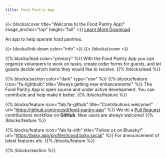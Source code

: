 ```yaml
---
title: Food Pantry App
---
```


{{< blocks/cover title="Welcome to the Food Pantry App!" image_anchor="top" height="full" >}}
<a class="btn btn-lg btn-primary me-3 mb-4" href="docs/">
  Learn More <i class="fas fa-arrow-alt-circle-right ms-2"></i>
</a>
<a class="btn btn-lg btn-secondary me-3 mb-4" href="https://github.com/ncosd/food-pantry-app">
  Download <i class="fab fa-github ms-2 "></i>
</a>
<p class="lead mt-5">An app to help operate food pantries.</p>
{{< blocks/link-down color="info" >}}
{{< /blocks/cover >}}


{{% blocks/lead color="primary" %}}
With the Food Pantry App you can organize volunteers to work on tasks, create order forms for guests, and let guests
decide which items they would like to receive.
{{% /blocks/lead %}}


{{% blocks/section color="dark" type="row" %}}
{{% blocks/feature icon="fa-lightbulb" title="Always getting new enhancements!" %}}
The Food Pantry App is open source and under active development. You can contribute and help make it better.
{{% /blocks/feature %}}


{{% blocks/feature icon="fab fa-github" title="Contributions welcome!" url="https://github.com/ncosd/food-pantry-app" %}}
We do a [Pull Request](https://github.com/ncosd/food-pantry-app/pulls) contributions workflow on **GitHub**. New users are always welcome!
{{% /blocks/feature %}}


{{% blocks/feature icon="fab fa-sith" title="Follow us on Bluesky!" url="https://bsky.app/profile/ncosd.bsky.social" %}}
For announcement of latest features etc.
{{% /blocks/feature %}}


{{% /blocks/section %}}
